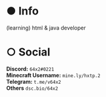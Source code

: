 # ● Info
(learning) html & java developer <br>

# ○ Social
**Discord:** ``64x2#0221``<br>
**Minecraft Username:** ``mine.ly/hxtp.2``<br>
**Telegram:** ``t.me/v64x2``<br>
**Others** ``dsc.bio/64x2``<br>
